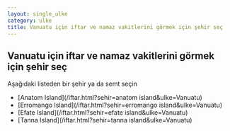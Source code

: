 ```yaml
---
layout: single_ulke
category: ulke
title: Vanuatu için iftar ve namaz vakitlerini görmek için şehir seç
---
```



## Vanuatu için iftar ve namaz vakitlerini görmek için şehir seç

Aşağıdaki listeden bir şehir ya da semt seçin


* [Anatom Island](/iftar.html?sehir=anatom island&ulke=Vanuatu)
* [Erromango Island](/iftar.html?sehir=erromango island&ulke=Vanuatu)
* [Efate Island](/iftar.html?sehir=efate island&ulke=Vanuatu)
* [Tanna Island](/iftar.html?sehir=tanna island&ulke=Vanuatu)
